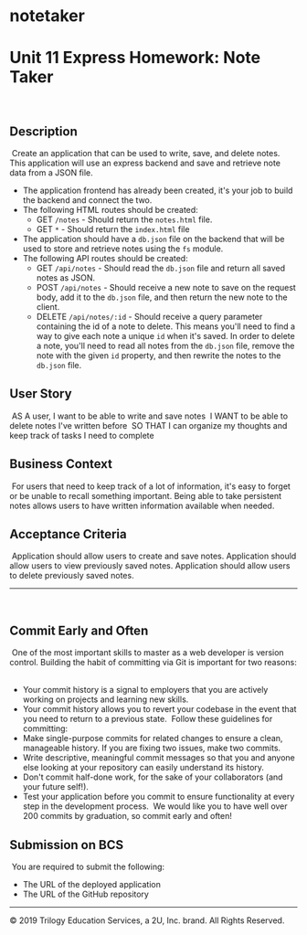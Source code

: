 # notetaker
# Unit 11 Express Homework: Note Taker
​
## Description
​
Create an application that can be used to write, save, and delete notes. This application will use an express backend and save and retrieve note data from a JSON file.
​
* The application frontend has already been created, it's your job to build the backend and connect the two.
​
* The following HTML routes should be created:
​
  * GET `/notes` - Should return the `notes.html` file.
​
  * GET `*` - Should return the `index.html` file
​
* The application should have a `db.json` file on the backend that will be used to store and retrieve notes using the `fs` module.
​
* The following API routes should be created:
​
  * GET `/api/notes` - Should read the `db.json` file and return all saved notes as JSON.
​
  * POST `/api/notes` - Should receive a new note to save on the request body, add it to the `db.json` file, and then return the new note to the client.
​
  * DELETE `/api/notes/:id` - Should receive a query parameter containing the id of a note to delete. This means you'll need to find a way to give each note a unique `id` when it's saved. In order to delete a note, you'll need to read all notes from the `db.json` file, remove the note with the given `id` property, and then rewrite the notes to the `db.json` file.
​
## User Story
​
AS A user, I want to be able to write and save notes
​
I WANT to be able to delete notes I've written before
​
SO THAT I can organize my thoughts and keep track of tasks I need to complete
​
## Business Context
​
For users that need to keep track of a lot of information, it's easy to forget or be unable to recall something important. Being able to take persistent notes allows users to have written information available when needed.
​
## Acceptance Criteria
​
Application should allow users to create and save notes.
​
Application should allow users to view previously saved notes.
​
Application should allow users to delete previously saved notes.
​
- - -
​
## Commit Early and Often
​
One of the most important skills to master as a web developer is version control. Building the habit of committing via Git is important for two reasons:
​
* Your commit history is a signal to employers that you are actively working on projects and learning new skills.
​
* Your commit history allows you to revert your codebase in the event that you need to return to a previous state.
​
Follow these guidelines for committing:
​
* Make single-purpose commits for related changes to ensure a clean, manageable history. If you are fixing two issues, make two commits.
​
* Write descriptive, meaningful commit messages so that you and anyone else looking at your repository can easily understand its history.
​
* Don't commit half-done work, for the sake of your collaborators (and your future self!).
​
* Test your application before you commit to ensure functionality at every step in the development process.
​
We would like you to have well over 200 commits by graduation, so commit early and often!
​
## Submission on BCS
​
You are required to submit the following:
​
* The URL of the deployed application
​
* The URL of the GitHub repository
​
- - -
© 2019 Trilogy Education Services, a 2U, Inc. brand. All Rights Reserved.
